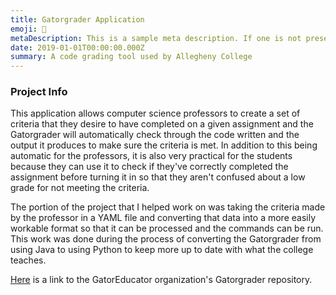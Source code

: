 ```yaml
---
title: Gatorgrader Application
emoji: 🐊
metaDescription: This is a sample meta description. If one is not present in your page/project's front matter, the default metadata.desciption will be used instead.
date: 2019-01-01T00:00:00.000Z
summary: A code grading tool used by Allegheny College
---
```


### Project Info

This application allows computer science professors to create a set of criteria that they desire to have completed on a given assignment and the Gatorgrader will automatically check through the code written and the output it produces to make sure the criteria is met. In addition to this being automatic for the professors, it is also very practical for the students because they can use it to check if they've correctly completed the assignment before turning it in so that they aren't confused about a low grade for not meeting the criteria.

The portion of the project that I helped work on was taking the criteria made by the professor in a YAML file and converting that data into a more easily workable format so that it can be processed and the commands can be run. This work was done during the process of converting the Gatorgrader from using Java to using Python to keep more up to date with what the college teaches.

[Here](https://github.com/GatorEducator/gatorgrader) is a link to the GatorEducator organization's Gatorgrader repository.
